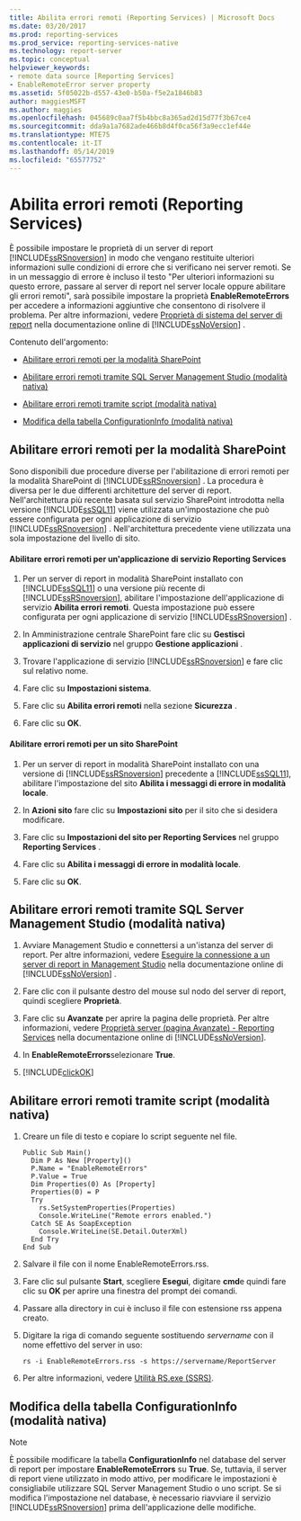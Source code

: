 ```yaml
---
title: Abilita errori remoti (Reporting Services) | Microsoft Docs
ms.date: 03/20/2017
ms.prod: reporting-services
ms.prod_service: reporting-services-native
ms.technology: report-server
ms.topic: conceptual
helpviewer_keywords:
- remote data source [Reporting Services]
- EnableRemoteError server property
ms.assetid: 5f05022b-d557-43e0-b50a-f5e2a1846b83
author: maggiesMSFT
ms.author: maggies
ms.openlocfilehash: 045689c0aa7f5b4bbc8a365ad2d15d77f3b67ce4
ms.sourcegitcommit: dda9a1a7682ade466b8d4f0ca56f3a9ecc1ef44e
ms.translationtype: MTE75
ms.contentlocale: it-IT
ms.lasthandoff: 05/14/2019
ms.locfileid: "65577752"
---
```

# <a name="enable-remote-errors-reporting-services"></a>Abilita errori remoti (Reporting Services)
  È possibile impostare le proprietà di un server di report [!INCLUDE[ssRSnoversion](../../includes/ssrsnoversion-md.md)] in modo che vengano restituite ulteriori informazioni sulle condizioni di errore che si verificano nei server remoti. Se in un messaggio di errore è incluso il testo "Per ulteriori informazioni su questo errore, passare al server di report nel server locale oppure abilitare gli errori remoti", sarà possibile impostare la proprietà **EnableRemoteErrors** per accedere a informazioni aggiuntive che consentono di risolvere il problema. Per altre informazioni, vedere [Proprietà di sistema del server di report](../../reporting-services/report-server-web-service/net-framework/reporting-services-properties-report-server-system-properties.md) nella documentazione online di [!INCLUDE[ssNoVersion](../../includes/ssnoversion-md.md)] .  
  
 Contenuto dell'argomento:  
  
-   [Abilitare errori remoti per la modalità SharePoint](#bkmk_sharepoint)  
  
-   [Abilitare errori remoti tramite SQL Server Management Studio (modalità nativa)](#bkmk_mgtStudio)  
  
-   [Abilitare errori remoti tramite script (modalità nativa)](#bkmk_script)  
  
-   [Modifica della tabella ConfigurationInfo (modalità nativa)](#bkmk_ConfigurationInfo)  
  
##  <a name="bkmk_sharepoint"></a> Abilitare errori remoti per la modalità SharePoint  
 Sono disponibili due procedure diverse per l'abilitazione di errori remoti per la modalità SharePoint di [!INCLUDE[ssRSnoversion](../../includes/ssrsnoversion-md.md)] . La procedura è diversa per le due differenti architetture del server di report. Nell'architettura più recente basata sul servizio SharePoint introdotta nella versione [!INCLUDE[ssSQL11](../../includes/sssql11-md.md)] viene utilizzata un'impostazione che può essere configurata per ogni applicazione di servizio [!INCLUDE[ssRSnoversion](../../includes/ssrsnoversion-md.md)] . Nell'architettura precedente viene utilizzata una sola impostazione del livello di sito.  
  
#### <a name="enable-remote-errors-for-a-reporting-services-service-application"></a>Abilitare errori remoti per un'applicazione di servizio Reporting Services  
  
1.  Per un server di report in modalità SharePoint installato con [!INCLUDE[ssSQL11](../../includes/sssql11-md.md)] o una versione più recente di [!INCLUDE[ssRSnoversion](../../includes/ssrsnoversion-md.md)], abilitare l'impostazione dell'applicazione di servizio **Abilita errori remoti**. Questa impostazione può essere configurata per ogni applicazione di servizio [!INCLUDE[ssRSnoversion](../../includes/ssrsnoversion-md.md)] .  
  
2.  In Amministrazione centrale SharePoint fare clic su **Gestisci applicazioni di servizio** nel gruppo **Gestione applicazioni** .  
  
3.  Trovare l'applicazione di servizio [!INCLUDE[ssRSnoversion](../../includes/ssrsnoversion-md.md)] e fare clic sul relativo nome.  
  
4.  Fare clic su **Impostazioni sistema**.  
  
5.  Fare clic su **Abilita errori remoti** nella sezione **Sicurezza** .  
  
6.  Fare clic su **OK**.  
  
#### <a name="enable-remote-errors-for-a-sharepoint-site"></a>Abilitare errori remoti per un sito SharePoint  
  
1.  Per un server di report in modalità SharePoint installato con una versione di [!INCLUDE[ssRSnoversion](../../includes/ssrsnoversion-md.md)] precedente a [!INCLUDE[ssSQL11](../../includes/sssql11-md.md)], abilitare l'impostazione del sito **Abilita i messaggi di errore in modalità locale**.  
  
2.  In **Azioni sito** fare clic su **Impostazioni sito** per il sito che si desidera modificare.  
  
3.  Fare clic su **Impostazioni del sito per Reporting Services** nel gruppo **Reporting Services** .  
  
4.  Fare clic su **Abilita i messaggi di errore in modalità locale**.  
  
5.  Fare clic su **OK**.  
  
##  <a name="bkmk_mgtStudio"></a> Abilitare errori remoti tramite SQL Server Management Studio (modalità nativa)  
  
1.  Avviare Management Studio e connettersi a un'istanza del server di report. Per altre informazioni, vedere [Eseguire la connessione a un server di report in Management Studio](../../reporting-services/tools/connect-to-a-report-server-in-management-studio.md) nella documentazione online di [!INCLUDE[ssNoVersion](../../includes/ssnoversion-md.md)] .  
  
2.  Fare clic con il pulsante destro del mouse sul nodo del server di report, quindi scegliere **Proprietà**.  
  
3.  Fare clic su **Avanzate** per aprire la pagina delle proprietà. Per altre informazioni, vedere [Proprietà server &#40;pagina Avanzate&#41; - Reporting Services](../../reporting-services/tools/server-properties-advanced-page-reporting-services.md) nella documentazione online di [!INCLUDE[ssNoVersion](../../includes/ssnoversion-md.md)].  
  
4.  In **EnableRemoteErrors**selezionare **True**.  
  
5.  [!INCLUDE[clickOK](../../includes/clickok-md.md)]  
  
##  <a name="bkmk_script"></a> Abilitare errori remoti tramite script (modalità nativa)  
  
1.  Creare un file di testo e copiare lo script seguente nel file.  
  
    ```  
    Public Sub Main()  
      Dim P As New [Property]()  
      P.Name = "EnableRemoteErrors"  
      P.Value = True  
      Dim Properties(0) As [Property]  
      Properties(0) = P  
      Try  
        rs.SetSystemProperties(Properties)  
        Console.WriteLine("Remote errors enabled.")  
      Catch SE As SoapException  
        Console.WriteLine(SE.Detail.OuterXml)  
      End Try  
    End Sub  
    ```  
  
2.  Salvare il file con il nome EnableRemoteErrors.rss.  
  
3.  Fare clic sul pulsante **Start**, scegliere **Esegui**, digitare **cmd**e quindi fare clic su **OK** per aprire una finestra del prompt dei comandi.  
  
4.  Passare alla directory in cui è incluso il file con estensione rss appena creato.  
  
5.  Digitare la riga di comando seguente sostituendo *servername* con il nome effettivo del server in uso:  
  
    ```  
    rs -i EnableRemoteErrors.rss -s https://servername/ReportServer  
    ```  
  
6.  Per altre informazioni, vedere [Utilità RS.exe &#40;SSRS&#41;](../../reporting-services/tools/rs-exe-utility-ssrs.md).  
  
##  <a name="bkmk_ConfigurationInfo"></a> Modifica della tabella ConfigurationInfo (modalità nativa)  
  
> [!NOTE]  
>  È possibile modificare la tabella **ConfigurationInfo** nel database del server di report per impostare **EnableRemoteErrors** su **True**. Se, tuttavia, il server di report viene utilizzato in modo attivo, per modificare le impostazioni è consigliabile utilizzare SQL Server Management Studio o uno script. Se si modifica l'impostazione nel database, è necessario riavviare il servizio [!INCLUDE[ssRSnoversion](../../includes/ssrsnoversion-md.md)] prima dell'applicazione delle modifiche.  
  
  
